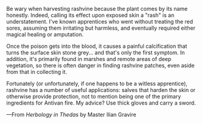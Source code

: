 Be wary when harvesting rashvine because the plant comes by its name honestly. Indeed, calling its effect upon exposed skin a "rash" is an understatement. I've known apprentices who went without treating the red sores, assuming them irritating but harmless, and eventually required either magical healing or amputation.

Once the poison gets into the blood, it causes a painful calcification that turns the surface skin stone grey... and that's only the first symptom. In addition, it's primarily found in marshes and remote areas of deep vegetation, so there is often danger in finding rashvine patches, even aside from that in collecting it.

Fortunately (or unfortunately, if one happens to be a witless apprentice), rashvine has a number of useful applications: salves that harden the skin or otherwise provide protection, not to mention being one of the primary ingredients for Antivan fire. My advice? Use thick gloves and carry a sword.

—From <i> Herbology in Thedas </i> by Master Ilian Gravire
